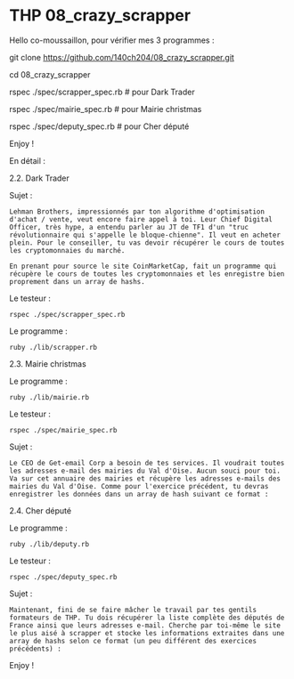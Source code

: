 # THP 08_crazy_scrapper
 
Hello co-moussaillon, pour vérifier mes 3 programmes : 

  git clone https://github.com/140ch204/08_crazy_scrapper.git

  cd 08_crazy_scrapper

  rspec ./spec/scrapper_spec.rb   # pour Dark Trader

  rspec ./spec/mairie_spec.rb     # pour Mairie christmas

  rspec ./spec/deputy_spec.rb     # pour Cher député

  Enjoy ! 

En détail : 

2.2. Dark Trader

  Sujet : 
  
    Lehman Brothers, impressionnés par ton algorithme d'optimisation d'achat / vente, veut encore faire appel à toi. Leur Chief Digital Officer, très hype, a entendu parler au JT de TF1 d'un "truc révolutionnaire qui s'appelle le bloque-chienne". Il veut en acheter plein. Pour le conseiller, tu vas devoir récupérer le cours de toutes les cryptomonnaies du marché.

    En prenant pour source le site CoinMarketCap, fait un programme qui récupère le cours de toutes les cryptomonnaies et les enregistre bien proprement dans un array de hashs.

  Le testeur :

    rspec ./spec/scrapper_spec.rb

  Le programme : 

    ruby ./lib/scrapper.rb



2.3. Mairie christmas

  Le programme : 

    ruby ./lib/mairie.rb

  Le testeur :

    rspec ./spec/mairie_spec.rb

  Sujet : 

    Le CEO de Get-email Corp a besoin de tes services. Il voudrait toutes les adresses e-mail des mairies du Val d'Oise. Aucun souci pour toi. Va sur cet annuaire des mairies et récupère les adresses e-mails des mairies du Val d'Oise. Comme pour l'exercice précédent, tu devras enregistrer les données dans un array de hash suivant ce format : 

2.4. Cher député

  Le programme : 

    ruby ./lib/deputy.rb

  Le testeur :

    rspec ./spec/deputy_spec.rb

  Sujet : 

    Maintenant, fini de se faire mâcher le travail par tes gentils formateurs de THP. Tu dois récupérer la liste complète des députés de France ainsi que leurs adresses e-mail. Cherche par toi-même le site le plus aisé à scrapper et stocke les informations extraites dans une array de hashs selon ce format (un peu différent des exercices précédents) :


Enjoy ! 